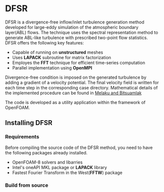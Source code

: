 # DFSR
DFSR is a divergence-free inflow/inlet turbulence generation method developed for large-eddy simulation of the atmospheric boundary layer(ABL) flows. The technique uses the spectral representation method to generate ABL-like turbulence with prescribed two-point flow statistics. DFSR  offers the following key features:

- Capable of running on **unstructured** meshes
- Uses **LAPACK** subroutine for matrix factorization 
- Employes the **FFT** technique for efficient time-series computation 
- Parallel implementation using **OpenMPI**    

Divergence-free condition is imposed on the generated turbulence by adding a gradient of a velocity potential. The final velocity field is written for each time step in the corresponding case directory. Mathematical details of the implemented procedure can be found in [Melaku and Bitsuamlak](https://www.sciencedirect.com/science/article/pii/S0167610521000660)

The code is developed as a utility application within the framework of OpenFOAM. 

## Installing DFSR
### Requirements
Before compiling the source code of the DFSR method, you need to have the following packages already installed. 
- OpenFOAM-8 solvers and libarries  
- Intel's oneAPI MKL package or **LAPACK** library    
- Fastest Fourier Transform in the West(**FFTW**) package

### Build from source  
